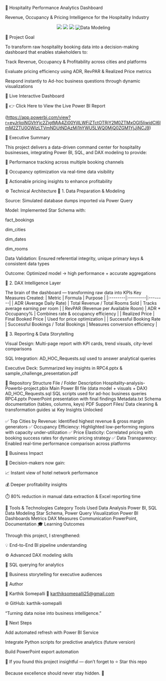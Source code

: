 🌟 Hospitality Performance Analytics Dashboard

Revenue, Occupancy & Pricing Intelligence for the Hospitality Industry

<p align="center"> <img src="https://img.shields.io/badge/Power%20BI-F2C811?style=for-the-badge&logo=power-bi&logoColor=black"/> <img src="https://img.shields.io/badge/SQL-025E8C?style=for-the-badge&logo=mysql&logoColor=white"/> <img src="https://img.shields.io/badge/DAX%20Measures-0078D4?style=for-the-badge&logoColor=white"/> <img src="https://img.shields.io/badge/Data%20Modeling-404040?style=for-the-badge&logo=data:image/png;base64,iVBORw0KGgo=" alt="Data Modeling"/> </p>
🎯 Project Goal

To transform raw hospitality booking data into a decision-making dashboard that enables stakeholders to:

Track Revenue, Occupancy & Profitability across cities and platforms

Evaluate pricing efficiency using ADR, RevPAR & Realized Price metrics

Respond instantly to Ad-hoc business questions through dynamic visualizations

🧩 Live Interactive Dashboard

🚀 👉 Click Here to View the Live Power BI Report

(https://app.powerbi.com/view?r=eyJrIjoiNGVhYjc2ZjgtMjA4Zi00YjllLWFiZTctOTRjY2M0ZTMxOGI5IiwidCI6ImM2ZTU0OWIzLTVmNDUtNDAzMi1hYWU5LWQ0MjQ0ZGM1YjJjNCJ9)

🧠 Executive Summary

This project delivers a data-driven command center for hospitality businesses, integrating Power BI, SQL, and DAX modeling to provide:

🔹 Performance tracking across multiple booking channels

🔹 Occupancy optimization via real-time data visibility

🔹 Actionable pricing insights to enhance profitability

⚙️ Technical Architecture
🧱 1. Data Preparation & Modeling

Source: Simulated database dumps imported via Power Query

Model: Implemented Star Schema with:

fact_bookings

dim_cities

dim_dates

dim_rooms

Data Validation: Ensured referential integrity, unique primary keys & consistent data types

Outcome: Optimized model → high performance + accurate aggregations

🧮 2. DAX Intelligence Layer

The brain of the dashboard — transforming raw data into KPIs
Key Measures Created:
| Metric | Formula | Purpose |
|:--------|:---------|:--------|
| ADR (Average Daily Rate) | Total Revenue / Total Rooms Sold | Tracks average earning per room |
| RevPAR (Revenue per Available Room) | ADR * Occupancy% | Combines rate & occupancy efficiency |
| Realized Price | Final Booked Price | Used for price optimization |
| Successful Booking Rate | Successful Bookings / Total Bookings | Measures conversion efficiency |

🧰 3. Reporting & Data Storytelling

Visual Design: Multi-page report with KPI cards, trend visuals, city-level comparisons

SQL Integration: AD_HOC_Requests.sql used to answer analytical queries

Executive Deck: Summarized key insights in RPC4.pptx & sample_challenge_presentation.pdf

🧾 Repository Structure
File / Folder	Description
Hospitality-analysis-Powerbi-project.pbix	Main Power BI file (data model + visuals + DAX)
AD_HOC_Requests.sql	SQL scripts used for ad-hoc business queries
RPC4.pptx	PowerPoint presentation with final findings
Metadata.txt	Schema documentation (tables, columns, keys)
PDF Support Files/	Data cleaning & transformation guides
📊 Key Insights Unlocked

✅ Top Cities by Revenue: Identified highest revenue & gross margin generators
✅ Occupancy Efficiency: Highlighted low-performing regions with capacity under-utilization
✅ Price Elasticity: Correlated pricing with booking success rates for dynamic pricing strategy
✅ Data Transparency: Enabled real-time performance comparison across platforms

🚀 Business Impact

💼 Decision-makers now gain:

📈 Instant view of hotel network performance

💰 Deeper profitability insights

⏱️ 80% reduction in manual data extraction & Excel reporting time

🧠 Tools & Technologies
Category	Tools Used
Data Analysis	Power BI, SQL
Data Modeling	Star Schema, Power Query
Visualization	Power BI Dashboards
Metrics	DAX Measures
Communication	PowerPoint, Documentation
🎓 Learning Outcomes

Through this project, I strengthened:

💡 End-to-End BI pipeline understanding

⚙️ Advanced DAX modeling skills

🧠 SQL querying for analytics

🧩 Business storytelling for executive audiences

💼 Author

👤 Karthik Somepalli
📧 karthiksomepalli25@gmail.com

🌐 GitHub: karthik-somepalli

“Turning data noise into business intelligence.”

🏁 Next Steps

Add automated refresh with Power BI Service

Integrate Python scripts for predictive analytics (future version)

Build PowerPoint export automation

💎 If you found this project insightful — don’t forget to ⭐ Star this repo

Because excellence should never stay hidden. 🚀
